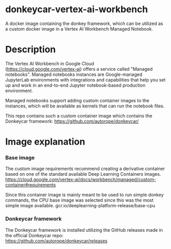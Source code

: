 # donkeycar-vertex-ai-workbench
A docker image containing the donkey framework, which can be utilized as a custom docker image in a Vertex AI Workbench Managed Notebook.

# Description
The Vertex AI Workbench in Google Cloud (https://cloud.google.com/vertex-ai) offers a service called "Managed notebooks". Managed notebooks instances are Google-managed JupyterLab environments with integrations and capabilities that help you set up and work in an end-to-end Jupyter notebook-based production environment.

Managed notebooks support adding custom container images to the instances, which will be available as kernels that can run the notebook files.

This repo contains such a custom container image which contains the Donkeycar framework:
https://github.com/autorope/donkeycar/

# Image explanation
### Base image
The custom image requirements recommend creating a derivative container based on one of the standard available Deep Learning Containers images.
https://cloud.google.com/vertex-ai/docs/workbench/managed/custom-container#requirements

Since this container image is mainly meant to be used to run simple donkey commands, the CPU base image was selected since this was the most simple image available.
gcr.io/deeplearning-platform-release/base-cpu

### Donkeycar framework
The Donkeycar framework is installed utilizing the GitHub releases made in the official Donkeycar repo:
https://github.com/autorope/donkeycar/releases
